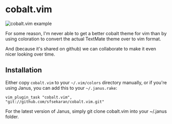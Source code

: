 # cobalt.vim #

![cobalt.vim example](http://f.cl.ly/items/1c0r2v202w2t0k3s4016/cobalt.vim%20example.jpg)

For some reason, I'm never able to get a better cobalt theme for vim
than by using coloration to convert the actual TextMate theme over to
vim format.

And (because it's shared on github) we can collaborate to make it even
nicer looking over time.

## Installation ##

Either copy `cobalt.vim` to your `~/.vim/colors` directory manually,
or if you're using Janus, you can add this to your `~/.janus.rake`:

    vim_plugin_task "cobalt.vim", "git://github.com/sfsekaran/cobalt.vim.git"

For the latest version of Janus, simply git clone cobalt.vim into your ~/.janus folder.